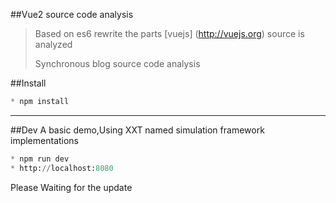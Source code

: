 

##Vue2 source code analysis


> 
> Based on es6 rewrite the parts [vuejs] (http://vuejs.org) source is analyzed
> 
> Synchronous blog source code analysis
> 


##Install
``` python
* npm install
```
-------------

##Dev
A basic demo,Using XXT named simulation framework implementations
``` python
* npm run dev
* http://localhost:8080
```

Please Waiting for the update


